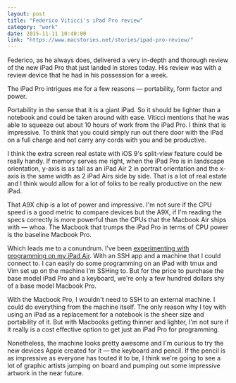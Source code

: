 ```yaml
---
layout: post
title: "Federico Viticci's iPad Pro review"
category: "work"
date: 2015-11-11 10:40:00
link: "https://www.macstories.net/stories/ipad-pro-review/"
---
```


Federico, as he always does, delivered a very in-depth and thorough review of the new iPad Pro that just landed in stores today. His review was with a review device that he had in his possession for a week.

The iPad Pro intrigues me for a few reasons &mdash; portability, form factor and power.

Portability in the sense that it is a giant iPad. So it should be lighter than a notebook and could be taken around with ease. Viticci mentions that he was able to squeeze out about 10 hours of work from the iPad Pro. I think that is impressive. To think that you could simply run out there door with the iPad on a full charge and not carry any cords with you and be productive.

I think the extra screen real estate with iOS 9's split-view feature could be really handy. If memory serves me right, when the iPad Pro is in landscape orientation, y-axis is as tall as an iPad Air 2 in portrait orientation and the x-axis is the same width as 2 iPad Airs side by side. That is a lot of real estate and I think would allow for a lot of folks to be really productive on the new iPad.

That A9X chip is a lot of power and impressive. I'm not sure if the CPU speed is a good metric to compare devices but the A9X, if I'm reading the specs correctly is more powerful than the CPUs that the Macbook Air ships with &mdash; whoa. The Macbook that trumps the iPad Pro in terms of CPU power is the baseline Macbook Pro.

Which leads me to a conundrum. I've been [experimenting with programming on my iPad Air](http://michaellee.co/reflection-ssh). With an SSH app and a machine that I could connect to. I can easily do some programming on an iPad with tmux and Vim set up on the machine I'm SSHing to. But for the price to purchase the base model iPad Pro and a keyboard, we're only a few hundred dollars shy of a base model Macbook Pro.

With the Macbook Pro, I wouldn't need to SSH to an external machine. I could do everything from the machine itself. The only reason why I toy with using an iPad as a replacement for a notebook is the sheer size and portability of it. But with Macbooks getting thinner and lighter, I'm not sure if it really is a cost effective option to get just an iPad Pro for programming.

Nonetheless, the machine looks pretty awesome and I'm curious to try the new devices Apple created for it &mdash; the keyboard and pencil. If the pencil is as impressive as everyone has touted it to be, I think we're going to see a lot of graphic artists jumping on board and pumping out some impressive artwork in the near future.